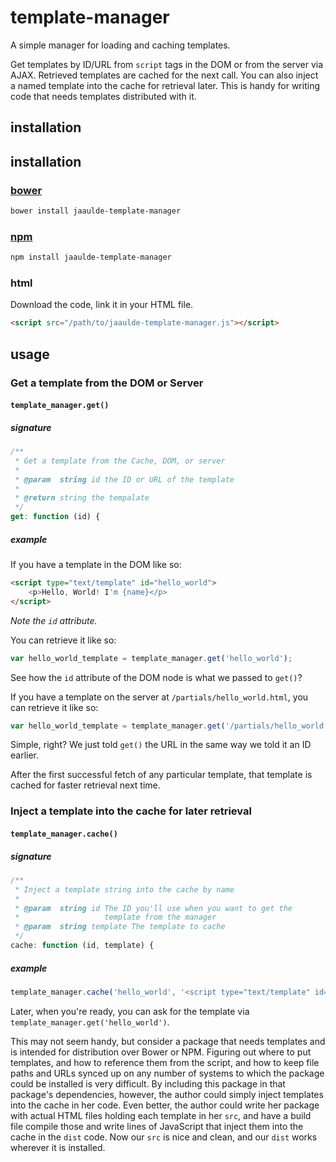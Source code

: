 # template-manager

A simple manager for loading and caching templates.

Get templates by ID/URL from `script` tags in the DOM or from the server via AJAX. Retrieved templates are cached for the next call. You can also inject a named template into the cache for retrieval later. This is handy for writing code that needs templates distributed with it.

## installation

## installation
### [bower](http://bower.io)
````bash
bower install jaaulde-template-manager
````

### [npm](https://www.npmjs.com)
````bash
npm install jaaulde-template-manager
````

### html
Download the code, link it in your HTML file.
````html
<script src="/path/to/jaaulde-template-manager.js"></script>
````

## usage

### Get a template from the DOM or Server
#### `template_manager.get()`
##### signature
````javascript
/**
 * Get a template from the Cache, DOM, or server
 *
 * @param  string id the ID or URL of the template
 *
 * @return string the tempalate
 */
get: function (id) {
````
##### example
If you have a template in the DOM like so:
````html
<script type="text/template" id="hello_world">
	<p>Hello, World! I'm {name}</p>
</script>
````
_Note the `id` attribute._

You can retrieve it like so:
````javascript
var hello_world_template = template_manager.get('hello_world');
````
See how the `id` attribute of the DOM node is what we passed to `get()`?

If you have a template on the server at `/partials/hello_world.html`, you can retrieve it like so:
````javascript
var hello_world_template = template_manager.get('/partials/hello_world.html');
````
Simple, right? We just told `get()` the URL in the same way we told it an ID earlier.

After the first successful fetch of any particular template, that template is cached for faster retrieval next time.

### Inject a template into the cache for later retrieval
#### `template_manager.cache()`
##### signature
````javascript
/**
 * Inject a template string into the cache by name
 *
 * @param  string id The ID you'll use when you want to get the
 *                   template from the manager
 * @param  string template The template to cache
 */
cache: function (id, template) {
````
##### example
````javascript
template_manager.cache('hello_world', '<script type="text/template" id="hello_world"><p>Hello, World! I\'m {name}</p></script>');
````
Later, when you're ready, you can ask for the template via `template_manager.get('hello_world')`.

This may not seem handy, but consider a package that needs templates and is intended for distribution over Bower or NPM. Figuring out where to put templates, and how to reference them from the script, and how to keep file paths and URLs synced up on any number of systems to which the package could be installed is very difficult. By including this package in that package's dependencies, however, the author could simply inject templates into the cache in her code. Even better, the author could write her package with actual HTML files holding each template in her `src`, and have a build file compile those and write lines of JavaScript that inject them into the cache in the `dist` code. Now our `src` is nice and clean, and our `dist` works wherever it is installed.